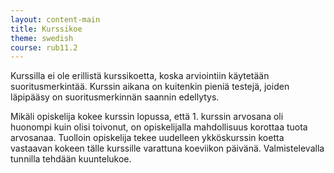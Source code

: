 ```yaml
---
layout: content-main
title: Kurssikoe
theme: swedish
course: rub11.2
---
```


Kurssilla ei ole erillistä kurssikoetta, koska arviointiin käytetään suoritusmerkintää.
Kurssin aikana on kuitenkin pieniä testejä, joiden läpipääsy on suoritusmerkinnän
saannin edellytys.

Mikäli opiskelija kokee kurssin lopussa, että 1. kurssin arvosana oli huonompi
kuin olisi toivonut, on opiskelijalla mahdollisuus korottaa tuota arvosanaa.
Tuolloin opiskelija tekee uudelleen ykköskurssin koetta vastaavan kokeen tälle
kurssille varattuna koeviikon päivänä. Valmistelevalla tunnilla tehdään kuuntelukoe.
